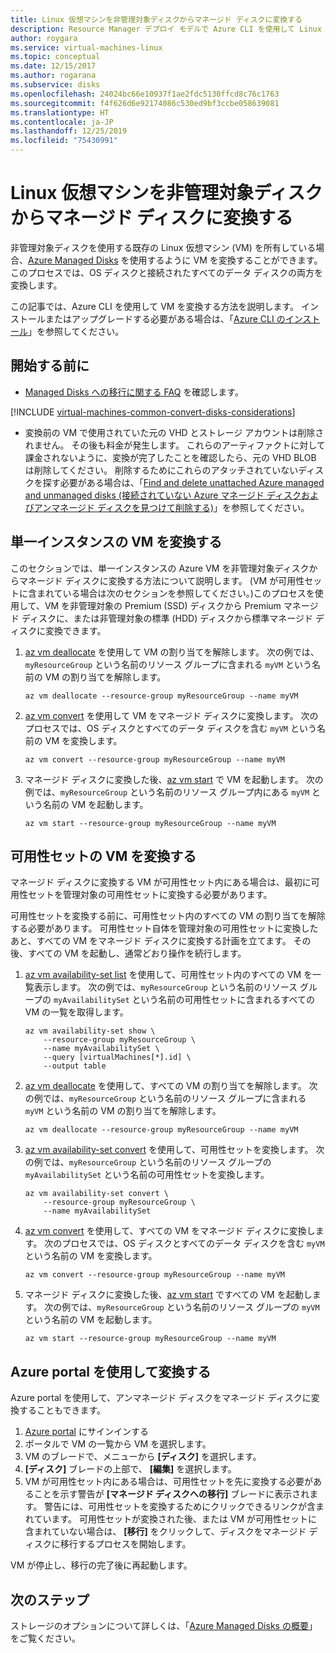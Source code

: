 ```yaml
---
title: Linux 仮想マシンを非管理対象ディスクからマネージド ディスクに変換する
description: Resource Manager デプロイ モデルで Azure CLI を使用して Linux VM を非管理対象からマネージド ディスクに変換する方法
author: roygara
ms.service: virtual-machines-linux
ms.topic: conceptual
ms.date: 12/15/2017
ms.author: rogarana
ms.subservice: disks
ms.openlocfilehash: 24024bc66e10937f1ae2fdc5130ffcd8c76c1763
ms.sourcegitcommit: f4f626d6e92174086c530ed9bf3ccbe058639081
ms.translationtype: HT
ms.contentlocale: ja-JP
ms.lasthandoff: 12/25/2019
ms.locfileid: "75430991"
---
```

# <a name="convert-a-linux-virtual-machine-from-unmanaged-disks-to-managed-disks"></a>Linux 仮想マシンを非管理対象ディスクからマネージド ディスクに変換する

非管理対象ディスクを使用する既存の Linux 仮想マシン (VM) を所有している場合、[Azure Managed Disks](../linux/managed-disks-overview.md) を使用するように VM を変換することができます。 このプロセスでは、OS ディスクと接続されたすべてのデータ ディスクの両方を変換します。

この記事では、Azure CLI を使用して VM を変換する方法を説明します。 インストールまたはアップグレードする必要がある場合は、「[Azure CLI のインストール](/cli/azure/install-azure-cli)」を参照してください。 

## <a name="before-you-begin"></a>開始する前に
* [Managed Disks への移行に関する FAQ](faq-for-disks.md#migrate-to-managed-disks) を確認します。

[!INCLUDE [virtual-machines-common-convert-disks-considerations](../../../includes/virtual-machines-common-convert-disks-considerations.md)]

* 変換前の VM で使用されていた元の VHD とストレージ アカウントは削除されません。 その後も料金が発生します。 これらのアーティファクトに対して課金されないように、変換が完了したことを確認したら、元の VHD BLOB は削除してください。 削除するためにこれらのアタッチされていないディスクを探す必要がある場合は、「[Find and delete unattached Azure managed and unmanaged disks (接続されていない Azure マネージド ディスクおよびアンマネージド ディスクを見つけて削除する)](find-unattached-disks.md)」を参照してください。

## <a name="convert-single-instance-vms"></a>単一インスタンスの VM を変換する
このセクションでは、単一インスタンスの Azure VM を非管理対象ディスクからマネージド ディスクに変換する方法について説明します。 (VM が可用性セットに含まれている場合は次のセクションを参照してください。)このプロセスを使用して、VM を非管理対象の Premium (SSD) ディスクから Premium マネージド ディスクに、または非管理対象の標準 (HDD) ディスクから標準マネージド ディスクに変換できます。

1. [az vm deallocate](/cli/azure/vm) を使用して VM の割り当てを解除します。 次の例では、`myResourceGroup` という名前のリソース グループに含まれる `myVM` という名前の VM の割り当てを解除します。

    ```azurecli
    az vm deallocate --resource-group myResourceGroup --name myVM
    ```

2. [az vm convert](/cli/azure/vm) を使用して VM をマネージド ディスクに変換します。 次のプロセスでは、OS ディスクとすべてのデータ ディスクを含む `myVM` という名前の VM を変換します。

    ```azurecli
    az vm convert --resource-group myResourceGroup --name myVM
    ```

3. マネージド ディスクに変換した後、[az vm start](/cli/azure/vm) で VM を起動します。 次の例では、`myResourceGroup` という名前のリソース グループ内にある `myVM` という名前の VM を起動します。

    ```azurecli
    az vm start --resource-group myResourceGroup --name myVM
    ```

## <a name="convert-vms-in-an-availability-set"></a>可用性セットの VM を変換する

マネージド ディスクに変換する VM が可用性セット内にある場合は、最初に可用性セットを管理対象の可用性セットに変換する必要があります。

可用性セットを変換する前に、可用性セット内のすべての VM の割り当てを解除する必要があります。 可用性セット自体を管理対象の可用性セットに変換したあと、すべての VM をマネージド ディスクに変換する計画を立てます。 その後、すべての VM を起動し、通常どおり操作を続行します。

1. [az vm availability-set list](/cli/azure/vm/availability-set) を使用して、可用性セット内のすべての VM を一覧表示します。 次の例では、`myResourceGroup` という名前のリソース グループの `myAvailabilitySet` という名前の可用性セットに含まれるすべての VM の一覧を取得します。

    ```azurecli
    az vm availability-set show \
        --resource-group myResourceGroup \
        --name myAvailabilitySet \
        --query [virtualMachines[*].id] \
        --output table
    ```

2. [az vm deallocate](/cli/azure/vm) を使用して、すべての VM の割り当てを解除します。 次の例では、`myResourceGroup` という名前のリソース グループに含まれる `myVM` という名前の VM の割り当てを解除します。

    ```azurecli
    az vm deallocate --resource-group myResourceGroup --name myVM
    ```

3. [az vm availability-set convert](/cli/azure/vm/availability-set) を使用して、可用性セットを変換します。 次の例では、`myResourceGroup` という名前のリソース グループの `myAvailabilitySet` という名前の可用性セットを変換します。

    ```azurecli
    az vm availability-set convert \
        --resource-group myResourceGroup \
        --name myAvailabilitySet
    ```

4. [az vm convert](/cli/azure/vm) を使用して、すべての VM をマネージド ディスクに変換します。 次のプロセスでは、OS ディスクとすべてのデータ ディスクを含む `myVM` という名前の VM を変換します。

    ```azurecli
    az vm convert --resource-group myResourceGroup --name myVM
    ```

5. マネージド ディスクに変換した後、[az vm start](/cli/azure/vm) ですべての VM を起動します。 次の例では、`myResourceGroup` という名前のリソース グループの `myVM` という名前の VM を起動します。

    ```azurecli
    az vm start --resource-group myResourceGroup --name myVM
    ```

## <a name="convert-using-the-azure-portal"></a>Azure portal を使用して変換する

Azure portal を使用して、アンマネージド ディスクをマネージド ディスクに変換することもできます。

1. [Azure portal](https://portal.azure.com) にサインインする
2. ポータルで VM の一覧から VM を選択します。
3. VM のブレードで、メニューから **[ディスク]** を選択します。
4. **[ディスク]** ブレードの上部で、 **[編集]** を選択します。
5. VM が可用性セット内にある場合は、可用性セットを先に変換する必要があることを示す警告が **[マネージド ディスクへの移行]** ブレードに表示されます。 警告には、可用性セットを変換するためにクリックできるリンクが含まれています。 可用性セットが変換された後、または VM が可用性セットに含まれていない場合は、 **[移行]** をクリックして、ディスクをマネージド ディスクに移行するプロセスを開始します。

VM が停止し、移行の完了後に再起動します。

## <a name="next-steps"></a>次のステップ

ストレージのオプションについて詳しくは、「[Azure Managed Disks の概要](../windows/managed-disks-overview.md)」をご覧ください。
